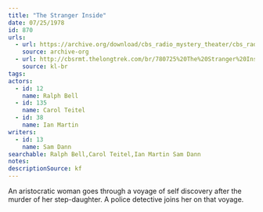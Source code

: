 ```yaml
---
title: "The Stranger Inside"
date: 07/25/1978
id: 870
urls: 
  - url: https://archive.org/download/cbs_radio_mystery_theater/cbs_radio_mystery_theater-0851-0900.zip/cbs_radio_mystery_theater-0851-0900%2Fcbsrmt_0870_the_stranger_inside.mp3
    source: archive-org
  - url: http://cbsrmt.thelongtrek.com/br/780725%20The%20Stranger%20Inside%20-%20WBBM.mp3
    source: kl-br
tags: 
actors:  
  - id: 12
    name: Ralph Bell  
  - id: 135
    name: Carol Teitel  
  - id: 38
    name: Ian Martin
writers:  
  - id: 13
    name: Sam Dann
searchable: Ralph Bell,Carol Teitel,Ian Martin Sam Dann
notes: 
descriptionSource: kf
---
```

An aristocratic woman goes through a voyage of self discovery after the murder of her step-daughter. A police detective joins her on that voyage.